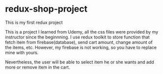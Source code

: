 # redux-shop-project
This is my first redux project

This is a project I learned from Udemy, all the css files were provided by my instructor since the beginnning. 
I use redux toolkit to store function that fetch item from firebase(database), send cart amount, change amount of the items, etc.
However, my firebase is not working, so you have to replace mine with yours. 

Nevertheless, the user will be able to select item he or she wants and add more or remove item in the cart. 
